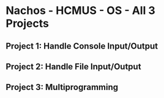 # Nachos - HCMUS - OS - All 3 Projects

## Project 1: Handle Console Input/Output

## Project 2: Handle File Input/Output

## Project 3: Multiprogramming